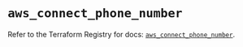 # `aws_connect_phone_number`

Refer to the Terraform Registry for docs: [`aws_connect_phone_number`](https://registry.terraform.io/providers/hashicorp/aws/5.69.0/docs/resources/connect_phone_number).
